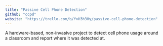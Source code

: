 ```yaml
---
title: "Passive Cell Phone Detection"
github: "ccpd"
website: "https://trello.com/b/YvH3h3Hy/passive-cell-phone-detection"
---
```


A hardware-based, non-invasive project to detect cell phone usage around a classroom and report where it was detected at.
